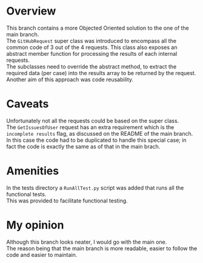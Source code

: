 # Overview
This branch contains a more Objected Oriented solution to the one of the main branch.
<br>
The `GitHubRequest` super class was introduced to encompass all the common code of 3 out of the 4 requests.
This class also exposes an abstract member function for processing the results of each internal requests.
<br>
The subclasses need to override the abstract method, to extract the required data (per case) into the results array to 
be returned by the request.
<br>
Another aim of this approach was code reusability. 

# Caveats
Unfortunately not all the requests could be based on the super class.
<br>
The `GetIssuesOfUser` request has an extra requirement which is the `incomplete results` flag, as discussed on the 
README of the main branch. In this case the code had to be duplicated to handle this special case; in fact the code is 
exactly the same as of that in the main brach.

# Amenities
In the tests directory a `RunAllTest.py` script was added that runs all the functional tests.<br>
This was provided to facilitate functional testing.

# My opinion
Although this branch looks neater, I would go with the main one.
<br>
The reason being that the main branch is more readable, easier to follow the code and easier to maintain.<br>
